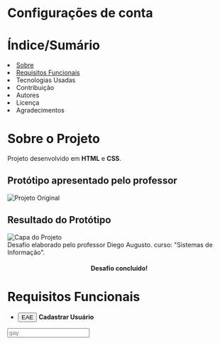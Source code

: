 # Configurações de conta

<h1>Índice/Sumário</h1>
<li><a href="#sobre-o-projeto">Sobre</a></li>
<li><a href="#requisitos-funcionais">Requisitos Funcionais</a></li>
<li>Tecnologias Usadas</li>
<li>Contribuição</li>
<li>Autores</li>
<li>Licença</li>
<li>Agradecimentos</li>

<h1 dir="auto"><a aria-hidden="true" class="anchor" href="##sobre-o-projeto"><a/>Sobre o Projeto</h1>
<span>Projeto desenvolvido em <strong>HTML</strong> e <strong>CSS</strong>.</span>
<div>
    <h2>Protótipo apresentado pelo professor</h2>
  <img src="https://uidesigndaily.fra1.digitaloceanspaces.com/uploads/1388/day_1388.png" alt="Projeto Original" />
</div>
<div>
  <h2>Resultado do Protótipo</h2>
  <img src="https://i.ibb.co/WgcVHst/Screenshot-1.png" alt="Capa do Projeto" />
</div>
<div>
  <span>Desafio elaborado pelo professor Diego Augusto.</span>
  <span>curso: "Sistemas de Informação".</span>
</div>
 <h4 align="center">Desafio concluído!</h4>

<h1 dir="auto"><a aria-hidden="true" class="anchor" href="#requisitos-funcionais"><a/>Requisitos Funcionais</h1>
<ul>
    <li>
        <button>EAE</button>
        <strong>Cadastrar Usuário</strong>
    </li>
</ul>
    <input type="text" placeholder="gay" />
